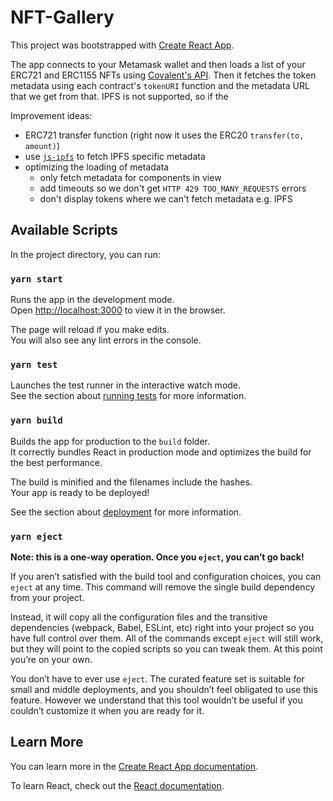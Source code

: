 # NFT-Gallery

This project was bootstrapped with [Create React App](https://github.com/facebook/create-react-app).

The app connects to your Metamask wallet and then loads a list of your ERC721 and ERC1155 NFTs using [Covalent's API](https://www.covalenthq.com/docs/api/#/0/Class-A/Get-token-balances-for-address/lng=en). Then it fetches the token metadata using each contract's `tokenURI` function and the metadata URL that we get from that.
IPFS is not supported, so if the

Improvement ideas:

- ERC721 transfer function (right now it uses the ERC20 `transfer(to, amount)`)
- use [`js-ipfs`](https://github.com/ipfs/js-ipfs) to fetch IPFS specific metadata
- optimizing the loading of metadata
  - only fetch metadata for components in view
  - add timeouts so we don't get `HTTP 429 TOO_MANY_REQUESTS` errors
  - don't display tokens where we can't fetch metadata e.g. IPFS

## Available Scripts

In the project directory, you can run:

### `yarn start`

Runs the app in the development mode.\
Open [http://localhost:3000](http://localhost:3000) to view it in the browser.

The page will reload if you make edits.\
You will also see any lint errors in the console.

### `yarn test`

Launches the test runner in the interactive watch mode.\
See the section about [running tests](https://facebook.github.io/create-react-app/docs/running-tests) for more information.

### `yarn build`

Builds the app for production to the `build` folder.\
It correctly bundles React in production mode and optimizes the build for the best performance.

The build is minified and the filenames include the hashes.\
Your app is ready to be deployed!

See the section about [deployment](https://facebook.github.io/create-react-app/docs/deployment) for more information.

### `yarn eject`

**Note: this is a one-way operation. Once you `eject`, you can’t go back!**

If you aren’t satisfied with the build tool and configuration choices, you can `eject` at any time. This command will remove the single build dependency from your project.

Instead, it will copy all the configuration files and the transitive dependencies (webpack, Babel, ESLint, etc) right into your project so you have full control over them. All of the commands except `eject` will still work, but they will point to the copied scripts so you can tweak them. At this point you’re on your own.

You don’t have to ever use `eject`. The curated feature set is suitable for small and middle deployments, and you shouldn’t feel obligated to use this feature. However we understand that this tool wouldn’t be useful if you couldn’t customize it when you are ready for it.

## Learn More

You can learn more in the [Create React App documentation](https://facebook.github.io/create-react-app/docs/getting-started).

To learn React, check out the [React documentation](https://reactjs.org/).
